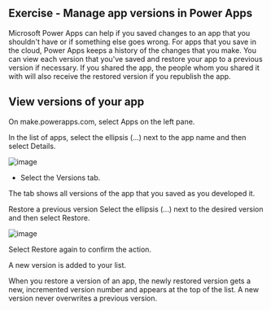 ## Exercise - Manage app versions in Power Apps

Microsoft Power Apps can help if you saved changes to an app that you shouldn't have or if something else goes wrong. For apps that you save in the cloud, Power Apps keeps a history of the changes that you make. You can view each version that you've saved and restore your app to a previous version if necessary. If you shared the app, the people whom you shared it with will also receive the restored version if you republish the app.

## View versions of your app
On make.powerapps.com, select Apps on the left pane.

In the list of apps, select the ellipsis (...) next to the app name and then select Details.

![image](https://github.com/adeleke123/Power-Platform/assets/51156057/cd15e101-dc21-4a0e-aa45-5e93409323b7)

+ Select the Versions tab.

The tab shows all versions of the app that you saved as you developed it.

Restore a previous version
Select the ellipsis (...) next to the desired version and then select Restore.

![image](https://github.com/adeleke123/Power-Platform/assets/51156057/5ba0e126-5f1f-4cf1-bd0b-0f515ca16b5d)

Select Restore again to confirm the action.

A new version is added to your list.

When you restore a version of an app, the newly restored version gets a new, incremented version number and appears at the top of the list. A new version never overwrites a previous version.
